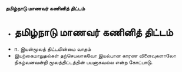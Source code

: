 **தமிழ்நாடு மாணவர் கணினித் திட்டம்**
- # தமிழ்நாடு மாணவர் கணினித் திட்டம்
- n. இயன்மூலத் திட்டமின்மை வாதம்
- இயற்கைமாறுதல்கள் தற்செயலாகவோ இயல்பான காரண விளைவுகளாலோ நிகழ்வனவன்றி மூலத்திட்டத்தின் பயனாகவல்ல என்ற கோட்பாடு.

